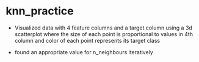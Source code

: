 # knn_practice

- Visualized data with 4 feature columns and a target column using a 3d scatterplot where the size of each point is proportional to values in 4th column and color of each point represents its target class

- found an appropriate value for n_neighbours iteratively
